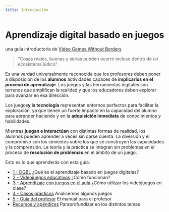 ```yaml
---
title: Introducción
---
```


# Aprendizaje digital basado en juegos

una guía introductoria de [Video Games Without Borders](https://vgwb.org)

> "Cosas reales, buenas y serias pueden ocurrir incluso dentro de un ecosistema lúdico".

Es una verdad universalmente reconocida que los profesores deben poner a disposición de los **alumnos** actividades capaces de **implicarlos en el proceso de aprendizaje**. Los juegos y las herramientas digitales son terrenos que amplifican la realidad y que los educadores deben explorar para avanzar en esa dirección.

Los juegos**y la tecnología** representan entornos perfectos para facilitar la exploración, ya que tienen un fuerte impacto en la capacidad del alumno para aprender haciendo y en la **adquisición inmediata** de conocimientos y habilidades.

Mientras **juegan e interactúan** con distintas formas de realidad, los alumnos pueden aprender a veces sin darse cuenta. La diversión y el compromiso son los cimientos sobre los que se construyen las capacidades y la comprensión. La teoría y la práctica se integran sin problemas en el proceso de **resolución de problemas** en el ámbito de un juego.

Esto es lo que aprenderás con esta guía:

- [1 - DGBL](10_dgbl.md) ¿Qué es el aprendizaje basado en juegos digitales?
- [2 - Videojuegos educativos](20_educational_videogames.md) ¿Cómo funcionan?
- [3 - Aprendizaje con juegos en el aula](30_learning.md) ¿Cómo utilizar los videojuegos en clase?
- [4 - Casos prácticos](40_case_studies.md) Analicemos algunos juegos
- [5 - Guía del profesor](50_teacher_guide.md) El manual para el profesor
- [Recursos y apéndices](90_resources.md) Paraprofundizar en los distintos temas
